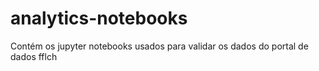 # analytics-notebooks

Contém os jupyter notebooks usados para validar os dados do portal de dados fflch